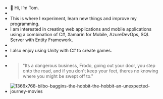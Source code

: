 - 👋 Hi, I’m Tom. 
-
- This is where I experiment, learn new things and improve my programming.
- I am interested in creating web applications and mobile applications using a combination of C#, Xamarin for Mobile, AzureDevOps, SQL Server with Entity Framework.
-
- I also enjoy using Unity with C# to create games.
- 
- >"Its a dangerous business, Frodo, going out your door, you step onto the road, and if you don't keep your feet, theres no knowing where you might be swept off to."
- ![1366x768-bilbo-baggins-the-hobbit-the-hobbit-an-unexpected-journey-movies](https://user-images.githubusercontent.com/44425373/168476664-cacfad43-dae2-4eb9-ad0c-74e11dc30fa4.jpg)
<!---
tom-bakker/tom-bakker is a ✨ special ✨ repository because its `README.md` (this file) appears on your GitHub profile.
You can click the Preview link to take a look at your changes.
--->

